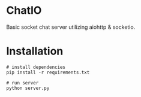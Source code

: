 # ChatIO
Basic socket chat server utilizing aiohttp &amp; socketio.

# Installation
```
# install dependencies
pip install -r requirements.txt

# run server
python server.py
```
